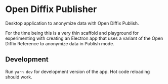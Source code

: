 # Open Diffix Publisher

Desktop application to anonymize data with Open Diffix Publish.

For the time being this is a very thin scaffold and playground for
experimenting with creating an Electron app that uses a variant of the
Open Diffix Reference to anonymize data in Publish mode.

## Development

Run `yarn dev` for development version of the app.
Hot code reloading should work.
